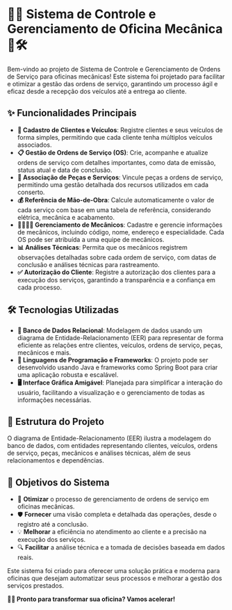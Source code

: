 # 🚗🔧 Sistema de Controle e Gerenciamento de Oficina Mecânica 🔩🛠️

Bem-vindo ao projeto de Sistema de Controle e Gerenciamento de Ordens de Serviço para oficinas mecânicas! Este sistema foi projetado para facilitar e otimizar a gestão das ordens de serviço, garantindo um processo ágil e eficaz desde a recepção dos veículos até a entrega ao cliente. 

## ✨ Funcionalidades Principais

- **👥 Cadastro de Clientes e Veículos**: Registre clientes e seus veículos de forma simples, permitindo que cada cliente tenha múltiplos veículos associados.
- **📋 Gestão de Ordens de Serviço (OS)**: Crie, acompanhe e atualize ordens de serviço com detalhes importantes, como data de emissão, status atual e data de conclusão.
- **🔗 Associação de Peças e Serviços**: Vincule peças a ordens de serviço, permitindo uma gestão detalhada dos recursos utilizados em cada conserto.
- **💰 Referência de Mão-de-Obra**: Calcule automaticamente o valor de cada serviço com base em uma tabela de referência, considerando elétrica, mecânica e acabamento.
- **👨‍🔧👩‍🔧 Gerenciamento de Mecânicos**: Cadastre e gerencie informações de mecânicos, incluindo código, nome, endereço e especialidade. Cada OS pode ser atribuída a uma equipe de mecânicos.
- **📊 Análises Técnicas**: Permita que os mecânicos registrem observações detalhadas sobre cada ordem de serviço, com datas de conclusão e análises técnicas para rastreamento.
- **✅ Autorização do Cliente**: Registre a autorização dos clientes para a execução dos serviços, garantindo a transparência e a confiança em cada processo.

## 🛠️ Tecnologias Utilizadas

- **💾 Banco de Dados Relacional**: Modelagem de dados usando um diagrama de Entidade-Relacionamento (EER) para representar de forma eficiente as relações entre clientes, veículos, ordens de serviço, peças, mecânicos e mais.
- **🚀 Linguagens de Programação e Frameworks**: O projeto pode ser desenvolvido usando Java e frameworks como Spring Boot para criar uma aplicação robusta e escalável.
- **🖥️ Interface Gráfica Amigável**: Planejada para simplificar a interação do usuário, facilitando a visualização e o gerenciamento de todas as informações necessárias.

## 📝 Estrutura do Projeto

O diagrama de Entidade-Relacionamento (EER) ilustra a modelagem do banco de dados, com entidades representando clientes, veículos, ordens de serviço, peças, mecânicos e análises técnicas, além de seus relacionamentos e dependências.

## 🎯 Objetivos do Sistema

- 🚀 **Otimizar** o processo de gerenciamento de ordens de serviço em oficinas mecânicas.
- 🛡️ **Fornecer** uma visão completa e detalhada das operações, desde o registro até a conclusão.
- 💡 **Melhorar** a eficiência no atendimento ao cliente e a precisão na execução dos serviços.
- 🔍 **Facilitar** a análise técnica e a tomada de decisões baseada em dados reais.

Este sistema foi criado para oferecer uma solução prática e moderna para oficinas que desejam automatizar seus processos e melhorar a gestão dos serviços prestados. 

**🚗💨 Pronto para transformar sua oficina? Vamos acelerar!**
